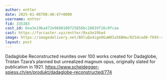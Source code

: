 ```yaml
---
author: entter
date: 2025-01-06T08:40:47+0000
username: entter
fid: 335383
cast_id: 0xa3e19ba472e9608100725856bc10819f16c9fcaa
cast: https://farcaster.xyz/entter/0xa3e19ba4
image: https://imagedelivery.net/BXluQx4ige9GuW0Ia56BHw/825dcad0-f693-41bb-3340-4bbe3c3c2300/original
layout: post
---
```


Dadaglobe Reconstructed reunites over 100 works created for Dadaglobe, Tristan Tzara’s planned but unrealized magnum opus, originally slated for publication in 1921. https://www.scheidegger-spiess.ch/en/produkt/dadaglobe-reconstructed/774

<img src='https://imagedelivery.net/BXluQx4ige9GuW0Ia56BHw/825dcad0-f693-41bb-3340-4bbe3c3c2300/original' alt='' referrerpolicy='no-referrer'/>
